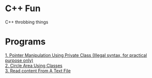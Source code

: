 # C++ Fun
C++ throbbing things

<h1>Programs</h1>
<a href="https://github.com/vimleshkumarkanaujiya/C-Fun/blob/https/github.com/vimleshkumarkanaujiya/vimleshkumarkanaujiya/Pointer-manipulation-using-private-class.cpp">1. Pointer Manipulation Using Private Class (Illegal syntax, for practical purpose only)</a><br>
<a href="https://github.com/vimleshkumarkanaujiya/C-Fun/blob/043d3f6ad03ddf4a5b6b78efca919576fbd59b84/Circle-area-using-class.cpp">2. Circle Area Using Classes</a><br>
<a href="https://github.com/vimleshkumarkanaujiya/C-Fun/blob/https/github.com/vimleshkumarkanaujiya/vimleshkumarkanaujiya/Read_text_from_file.cpp">3. Read content From A Text File</a>
